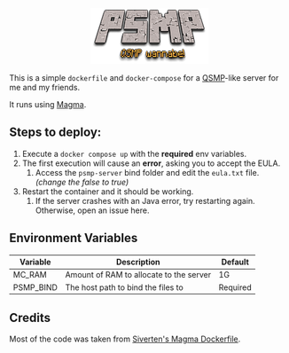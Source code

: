 <div align="center">
    <img src="logo.png">
</div>

This is a simple `dockerfile` and `docker-compose` for a [QSMP][2]-like server for me and my friends.

It runs using [Magma][3].

## Steps to deploy:

1. Execute a `docker compose up` with the **required** env variables.
2. The first execution will cause an **error**, asking you to accept the EULA.
   1. Access the `psmp-server` bind folder and edit the `eula.txt` file. _(change the false to true)_
3. Restart the container and it should be working.
   1. If the server crashes with an Java error, try restarting again. Otherwise, open an issue here.

## Environment Variables

| Variable  | Description                             | Default  |
| --------- | --------------------------------------- | -------- |
| MC_RAM    | Amount of RAM to allocate to the server | 1G       |
| PSMP_BIND | The host path to bind the files to      | Required |

## Credits

Most of the code was taken from [Siverten's Magma Dockerfile][1].

[1]: https://hub.docker.com/r/siverten/magma
[2]: https://twitter.com/qsmpen?lang=en
[3]: https://magmafoundation.org